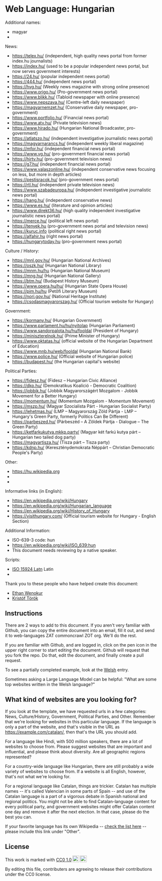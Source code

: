 # Web Language: Hungarian

Additional names:
- magyar
- 

News:
- https://telex.hu/ (independent, high quality news portal from former index.hu journalists)
- https://index.hu/ (used to be a popular independent news portal, but now serves government interests)
- https://24.hu/ (popular independent news portal)
- https://444.hu/ (independent news portal)
- https://hvg.hu/ (Weekly news magazine with strong online presence)
- https://www.origo.hu/ (Pro-government news portal)
- https://www.blikk.hu/ (Tabloid newspaper with online presence)
- https://www.nepszava.hu/ (Centre-left daily newspaper)
- https://magyarnemzet.hu/ (Conservative daily newspaper, pro-government)
- https://www.portfolio.hu/ (Financial news portal)
- https://www.atv.hu/ (Private television news)
- https://www.hirado.hu/ (Hungarian National Broadcaster, pro-government)
- https://atlatszo.hu/ (independent investigative journalistic news portal)
- https://magyarnarancs.hu/ (independent weekly liberal magazine)
- https://mfor.hu/ (independent financial news portal)
- https://www.vg.hu/ (pro-government financial news portal)
- https://hirtv.hu/ (pro-government television news)
- https://g7.hu/ (independent financial news portal)
- https://www.valaszonline.hu/ (independent conservative news focusing on less, but more in depth articles)
- https://pestisracok.hu/ (pro-government news portal)
- https://rtl.hu/ (independent private television news)
- https://www.szabadeuropa.hu/ (independent investigative journalistic news portal)
- https://hang.hu/ (independent conservative news)
- https://www.es.hu/ (literature and opinion articles)
- https://www.direkt36.hu/ (high quality independent investigative journalistic news portal)
- https://merce.hu/ (political left news portal)
- https://tenyek.hu (pro-government news portal and television news)
- https://kuruc.info (political right news portal)
- https://alfahir.hu (right news portal)
- https://hungarytoday.hu (pro-government news portal)

Culture / History:
- https://mnl.gov.hu/ (Hungarian National Archives)
- https://oszk.hu/ (Hungarian National Library)
- https://mnm.hu/hu (Hungarian National Museum)
- https://mng.hu/ (Hungarian National Gallery)
- https://btm.hu/ (Budapest History Museum)
- https://www.opera.hu/hu/ (Hungarian State Opera House)
- https://pim.hu/hu (Petőfi Literary Museum)
- https://nori.gov.hu/ (National Heritage Institute)
- https://csodasmagyarorszag.hu/ (Official tourism website for Hungary)

Government:
- https://kormany.hu/ (Hungarian Government)
- https://www.parlament.hu/hu/nyitolap (Hungarian Parliament)
- https://www.sandorpalota.hu/hu/fooldal (President of Hungary)
- https://miniszterelnok.hu/ (Prime Minister of Hungary)
- https://www.oktatas.hu/ (official website of the Hungarian Department of Education)
- https://www.mnb.hu/web/fooldal (Hungarian National Bank)
- https://www.police.hu/ (Official website of Hungarian police)
- https://budapest.hu/ (the Hungarian capital's website)

Political Parties:
- https://fidesz.hu/ (Fidesz – Hungarian Civic Alliance)
- https://dkp.hu/ (Demokratikus Koalíció - Democratic Coalition)
- https://jobbik.hu/ (Jobbik Magyarországért Mozgalom - Jobbik Movement for a Better Hungary)
- https://momentum.hu/ (Momentum Mozgalom - Momentum Movement)
- https://mszp.hu/ (Magyar Szocialista Párt - Hungarian Socialist Party)
- https://lehetmas.hu/ (LMP – Magyarország Zöld Pártja - LMP – Hungary's Green Party, formerly Politics Can Be Different)
- https://parbeszed.hu/ (Párbeszéd – A Zöldek Pártja - Dialogue – The Green Party)
- https://ketfarkukutya.mkkp.party/ (Magyar két farkú kutya párt – Hungarian two tailed dog party)
- https://magyartisza.hu/ (Tisza párt – Tisza party)
- https://kdnp.hu/ (Kereszténydemokrata Néppárt – Christian Democratic People's Party)

Other:
- https://hu.wikipedia.org
- 
- 

Informative links (in English):
- https://en.wikipedia.org/wiki/Hungary
- https://en.wikipedia.org/wiki/Hungarian_language
- https://en.wikipedia.org/wiki/History_of_Hungary
- https://visithungary.com/ (Official tourism website for Hungary - English Section)

Additional Information:
- ISO-639-3 code: hun
- https://en.wikipedia.org/wiki/ISO_639:hun
- This document needs reviewing by a native speaker.


Scripts:
- <a href="https://en.wikipedia.org/wiki/ISO_15924">ISO 15924 Latn</a> Latin
- 

Thank you to these people who have helped create this document:
- [Ethan Wenokur](https://github.com/e-Winnie)
- [Kristóf Török](https://github.com/kristoftorok)

## Instructions

There are 2 ways to add to this document. If you aren't very familiar
with Github, you can copy the entire document into an email, fill it
out, and send it to web-languages ZAT commoncrawl ZOT org. We'll do the rest.

If you are familiar with Github, and are logged in, click on the pen
icon in the upper right corner to start editing the document.
Github will request that you fork the repo. Do that, edit the
document, and finally create a pull request.

To see a partially completed example, look at the
[Welsh](../living/welsh.md) entry.

Sometimes asking a Large Language Model can be helpful: "What are some
top websites written in the Welsh language?"

## What kind of websites are you looking for?

If you look at the template, we have requested urls in a few
categories: News, Culture/History, Government, Political Parties, and
Other. Remember that we're looking for websites in this particular
language. If the language is only a part of the website, and that's
visible in the URL as https://example.com/catalan/, then that's the
URL you should add.

For a language like Hindi, with 500 million speakers, there are a lot
of websites to choose from. Please suggest websites that are important
and influential, and please think about diversity. Are all geographic
regions represented?

For a country-wide language like Hungarian, there are still probably a
wide variety of websites to choose from. If a website is all English,
however, that's not what we're looking for.

For a regional language like Catalan, things are trickier. Catalan has
multiple names -- it's called Valencian in some parts of Spain -- and
use of the Catalan language is a part of a vigorous debate in Spanish
national and regional politics. You might not be able to find
Catalan-language content for every political party, and government
websites might offer Catalan content one day and remove it after
the next election. In that case, please do the best you can.

If your favorite language has its own Wikipedia -- [check the list here](https://en.wikipedia.org/wiki/List_of_Wikipedias) --
please include this link under "Other".

## License

<p xmlns:cc="http://creativecommons.org/ns#" >This work is marked with <a href="https://creativecommons.org/publicdomain/zero/1.0/?ref=chooser-v1" target="_blank" rel="license noopener noreferrer" style="display:inline-block;">CC0 1.0<img style="height:22px!important;margin-left:3px;vertical-align:text-bottom;" src="https://mirrors.creativecommons.org/presskit/icons/cc.svg?ref=chooser-v1" alt=""><img style="height:22px!important;margin-left:3px;vertical-align:text-bottom;" src="https://mirrors.creativecommons.org/presskit/icons/zero.svg?ref=chooser-v1" alt=""></a></p>

By editing this file, contributers are agreeing to release their contributions under the CC0 license.
